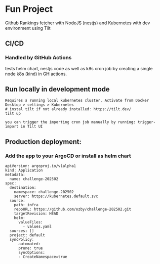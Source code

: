 # Fun Project
Github Rankings fetcher with NodeJS (nestjs) and Kubernetes with dev environment using Tilt

## CI/CD
### Handled by GitHub Actions
tests helm chart, nestjs code as well as k8s cron job by creating a single node k8s (kind) in GH actions. 

## Run locally in development mode
```
Requires a running local kubernetes cluster. Activate from Docker Desktop > settings > Kubernetes
# instal tilt if not already installed: https://tilt.dev/
tilt up

you can trigger the importing cron job manually by running: trigger-import in Tilt UI
```

## Production deployment:
### Add the app to your ArgoCD or install as helm chart
```
apiVersion: argoproj.io/v1alpha1
kind: Application
metadata:
  name: challenge-202502
spec:
  destination:
    namespace: challenge-202502
    server: https://kubernetes.default.svc
  source:
    path: infra
    repoURL: https://github.com/ozby/challenge-202502.git
    targetRevision: HEAD
    helm:
      valueFiles:
        - values.yaml
  sources: []
  project: default
  syncPolicy:
      automated:
      prune: true
      syncOptions:
      - CreateNamespace=true
```


